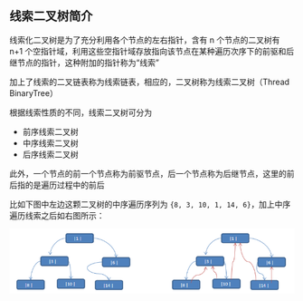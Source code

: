 ## 线索二叉树简介

线索化二叉树是为了充分利用各个节点的左右指针，含有 n 个节点的二叉树有 n+1 个空指针域，利用这些空指针域存放指向该节点在某种遍历次序下的前驱和后继节点的指针，这种附加的指针称为“线索”

加上了线索的二叉链表称为线索链表，相应的，二叉树称为线索二叉树（Thread BinaryTree）

根据线索性质的不同，线索二叉树可分为

- 前序线索二叉树
- 中序线索二叉树
- 后序线索二叉树

此外，一个节点的前一个节点称为前驱节点，后一个节点称为后继节点，这里的前后指的是遍历过程中的前后

比如下图中左边这颗二叉树的中序遍历序列为 `{8, 3, 10, 1, 14, 6}`，加上中序遍历线索之后如右图所示：


![img](.assets/%E7%BA%BF%E7%B4%A2%E4%BA%8C%E5%8F%89%E6%A0%91/20200220152712392.png)